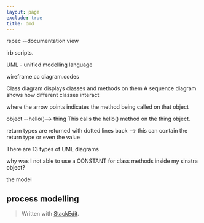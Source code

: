 ```yaml
---
layout: page
exclude: true
title: dmd
---
```


rspec --documentation view

irb scripts.

UML - unified modelling language

wireframe.cc
diagram.codes

Class diagram displays classes and methods on them
A sequence diagram shows how different classes interact

where the arrow points indicates the method being called on that object

object --hello()--> thing
This calls the hello() method on the thing object.

return types are returned with dotted lines back --> this can contain the return type or even the value

There are 13 types of UML diagrams


why was I not able to use a CONSTANT for class methods inside my sinatra object?

the model

## process modelling


> Written with [StackEdit](https://stackedit.io/).
<!--stackedit_data:
eyJoaXN0b3J5IjpbLTE3Nzk0MDExMTcsLTExMzI4NDYxMzcsMT
gwMTU3NTc5OCwxOTE2NzkxNzI1LC0xMDk0NzIzOTUxLC0xMzMz
NDg0MDE5XX0=
-->